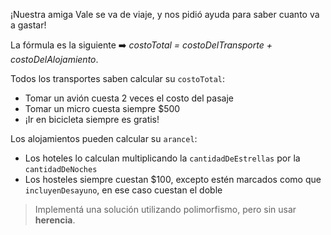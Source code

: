 ¡Nuestra amiga Vale se va de viaje, y nos pidió ayuda para saber cuanto va a gastar!

La fórmula es la siguiente :arrow_right: _costoTotal = costoDelTransporte + costoDelAlojamiento_.

Todos los transportes saben calcular su `costoTotal`:

* Tomar un avión cuesta 2 veces el costo del pasaje
* Tomar un micro cuesta siempre $500
* ¡Ir en bicicleta siempre es gratis!

Los alojamientos pueden calcular su `arancel`:
* Los hoteles lo calculan multiplicando la `cantidadDeEstrellas` por la `cantidadDeNoches`
* Los hosteles siempre cuestan $100, excepto estén marcados como que `incluyenDesayuno`, en ese caso cuestan el doble

> Implementá una solución utilizando polimorfismo, pero sin usar **herencia**.



